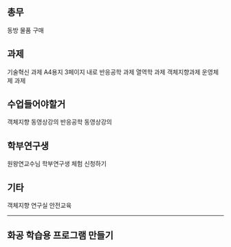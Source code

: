 ## 총무
동방 물품 구매 

## 과제
기술혁신 과제 A4용지 3페이지 내로
반응공학 과제
열역학 과제
객체지향과제
운영체제 과제

## 수업들어야할거
객체지향 동영상강의
반응공학 동영상강의

## 학부연구생
원왕연교수님 학부연구생 체험 신청하기
## 기타
객체지향 연구실 안전교육


---
## 화공 학습용 프로그램 만들기
